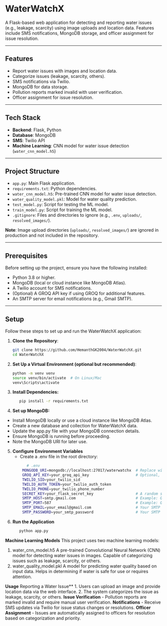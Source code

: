 # WaterWatchX

A Flask-based web application for detecting and reporting water issues (e.g., leakage, scarcity) using image uploads and location data. Features include SMS notifications, MongoDB storage, and officer assignment for issue resolution.

---

## Features
- Report water issues with images and location data.
- Categorize issues (leakage, scarcity, others).
- SMS notifications via Twilio.
- MongoDB for data storage.
- Pollution reports marked invalid with user verification.
- Officer assignment for issue resolution.

---

## Tech Stack
- **Backend**: Flask, Python
- **Database**: MongoDB
- **SMS**: Twilio API
- **Machine Learning**: CNN model for water issue detection (`water_cnn_model.h5`)

---

## Project Structure
- `app.py`: Main Flask application.
- `requirements.txt`: Python dependencies.
- `water_cnn_model.h5`: Pre-trained CNN model for water issue detection.
- `water_quality_model.pkl`: Model for water quality prediction.
- `test_model.py`: Script for testing the ML model.
- `train_model.py`: Script for training the ML model.
- `.gitignore`: Files and directories to ignore (e.g., `.env`, `uploads/`, `resolved_images/`).

**Note**: Image upload directories (`uploads/`, `resolved_images/`) are ignored in production and not included in the repository.

---

## Prerequisites
Before setting up the project, ensure you have the following installed:
- Python 3.8 or higher.
- MongoDB (local or cloud instance like MongoDB Atlas).
- A Twilio account for SMS notifications.
- (Optional) A GROQ API key if using GROQ for additional features.
- An SMTP server for email notifications (e.g., Gmail SMTP).

---

## Setup

Follow these steps to set up and run the WaterWatchX application:

1. **Clone the Repository**:
   ```bash
   git clone https://github.com/HemanthGK2004/WaterWatchX.git
   cd WaterWatchX
2. **Set Up a Virtual Environment (optional but recommended)**:
   ```bash
   python -m venv venv
   source venv/bin/activate  # On Linux/Mac
   venv\Scripts\activate
3. **Install Dependencies:**
   ```bash
      pip install -r requirements.txt
4. **Set up MongoDB:**
- Install MongoDB locally or use a cloud instance like MongoDB Atlas.
- Create a new database and collection for WaterWatchX data.
- Update the app.py file with your MongoDB connection details.
- Ensure MongoDB is running before proceeding.
- Note the MongoDB URI for later use.

5. **Configure Environment Variables**
   - Create a .env file in the root directory:
     ```bash
        # .env
      MONGODB_URI=mongodb://localhost:27017/waterwatchx  # Replace with your MongoDB URI
      GROQ_API_KEY=your_groq_api_key                     # Optional, if using GROQ
      TWILIO_SID=your_twilio_sid
      TWILIO_AUTH_TOKEN=your_twilio_auth_token
      TWILIO_PHONE=your_twilio_phone_number
      SECRET_KEY=your_flask_secret_key                   # A random string for Flask session security
      SMTP_HOST=smtp.gmail.com                           # Example: Gmail SMTP host
      SMTP_PORT=587                                      # Example: Gmail SMTP port
      SMTP_EMAIL=your_email@gmail.com                    # Your SMTP email
      SMTP_PASSWORD=your_smtp_password                   # Your SMTP password or app-specific password
6. **Run the Application**
   ```bash
      python app.py
**Machine Learning Models**
This project uses two machine learning models:
1. water_cnn_model.h5
A pre-trained Convolutional Neural Network (CNN) model for detecting water issues in images.
Capable of categorizing issues such as leakage, scarcity, or others.
2. water_quality_model.pkl
A model for predicting water quality based on input data.
Helps in determining if water is safe for use or requires attention.

**Usage**
   Reporting a Water Issue**
      1. Users can upload an image and provide location data via the web interface.
      2. The system categorizes the issue as leakage, scarcity, or others.
   **Issue Verification**
      - Pollution reports are marked invalid and require manual user verification.
   **Notifications**
      - Receive SMS updates via Twilio for issue status changes or resolutions.
   **Officer Assignment**
      - Issues are automatically assigned to officers for resolution based on categorization and priority.


